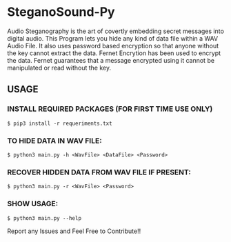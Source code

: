 # SteganoSound-Py

Audio Steganography is the art of covertly embedding secret messages into digital audio. This Program lets you hide any kind of data file within a WAV Audio File. It also uses password based encryption so that anyone without the key cannot extract the data. Fernet Encrytion  has been used to encrypt the data. Fernet guarantees that a message encrypted using it cannot be manipulated or read without the key.

## USAGE

### INSTALL REQUIRED PACKAGES (FOR FIRST TIME USE ONLY)
```
$ pip3 install -r requeriments.txt
```
### TO HIDE DATA IN WAV FILE:
```
$ python3 main.py -h <WavFile> <DataFile> <Password>
```
### RECOVER HIDDEN DATA FROM WAV FILE IF PRESENT:
```
$ python3 main.py -r <WavFile> <Password>
```
### SHOW USAGE:
```
$ python3 main.py --help 
```

Report any Issues and 
Feel Free to Contribute!! 